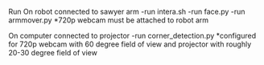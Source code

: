 Run 
On robot connected to sawyer arm
   -run intera.sh
   -run face.py 
   -run armmover.py
*720p webcam must be attached to robot arm

On computer connected to projector
   -run corner_detection.py
*configured for 720p webcam with 60 degree field of view
and projector with roughly 20-30 degree field of view